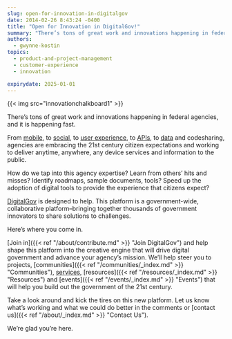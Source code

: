```yaml
---
slug: open-for-innovation-in-digitalgov
date: 2014-02-26 8:43:24 -0400
title: "Open for Innovation in DigitalGov!"
summary: "There’s tons of great work and innovations happening in federal agencies, and it is happening fast. They are embracing the 21st-century citizen expectations and working to deliver anytime, anywhere, any device services and information to the public."
authors:
  - gwynne-kostin
topics:
  - product-and-project-management
  - customer-experience
  - innovation

expirydate: 2025-01-01
---
```


{{< img src="innovationchalkboard1" >}}

There’s tons of great work and innovations happening in federal agencies, and it is happening fast.

From [mobile](https://digital.gov/topics/mobile/), to [social](https://digital.gov/topics/social-media/), to [user experience](https://digital.gov/topics/user-experience/), to [APIs](https://digital.gov/topics/application-programming-interface/), to [data](https://digital.gov/topics/open-data/) and codesharing, agencies are embracing the 21st century citizen expectations and working to deliver anytime, anywhere, any device services and information to the public.

How do we tap into this agency expertise? Learn from others’ hits and misses? Identify roadmaps, sample documents, tools? Speed up the adoption of digital tools to provide the experience that citizens expect?

[DigitalGov](https://digital.gov/) is designed to help. This platform is a government-wide, collaborative platform&#8211;bringing together thousands of government innovators to share solutions to challenges.

Here’s where you come in.

[Join in]({{< ref "/about/contribute.md" >}} "Join DigitalGov") and help shape this platform into the creative engine that will drive digital government and advance your agency’s mission. We&#8217;ll help steer you to projects, [communities]({{< ref "/communities/_index.md" >}} "Communities"), [services](https://digital.gov/services/directory/), [resources]({{< ref "/resources/_index.md" >}} "Resources") and [events]({{< ref "/events/_index.md" >}} "Events") that will help you build out the government of the 21st century.

Take a look around and kick the tires on this new platform. Let us know what’s working and what we could do better in the comments or [contact us]({{< ref "/about/_index.md" >}} "Contact Us").

We&#8217;re glad you&#8217;re here.
